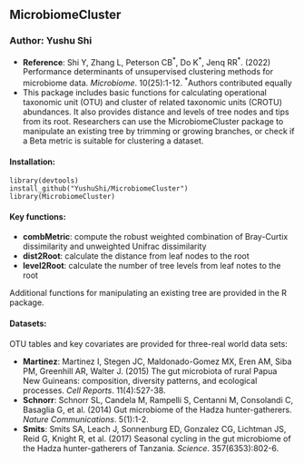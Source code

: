## MicrobiomeCluster

### Author: Yushu Shi

- **Reference**: Shi Y, Zhang L, Peterson CB<sup>&ast;</sup>, Do K<sup>&ast;</sup>, Jenq RR<sup>&ast;</sup>. (2022) Performance determinants of unsupervised clustering methods for microbiome data. *Microbiome*. 10(25):1-12. <sup>&ast;</sup>Authors contributed equally
- This package includes basic functions for calculating operational taxonomic unit (OTU) and cluster of related taxonomic units (CROTU) abundances. It also provides distance and levels of tree nodes and tips from its root. Researchers can use the MicrobiomeCluster package to manipulate an existing tree by trimming or growing branches, or check if a Beta metric is suitable for clustering a dataset.

#### Installation:
```
library(devtools)
install_github("YushuShi/MicrobiomeCluster")
library(MicrobiomeCluster)
```

#### Key functions:

- **combMetric**: compute the robust weighted combination of Bray-Curtix dissimilarity and unweighted Unifrac dissimilarity
- **dist2Root**: calculate the distance from leaf nodes to the root
- **level2Root**: calculate the number of tree levels from leaf notes to the root

Additional functions for manipulating an existing tree are provided in the R package.

#### Datasets:

OTU tables and key covariates are provided for three-real world data sets:

- **Martinez**: Martinez I, Stegen JC, Maldonado-Gomez MX, Eren AM, Siba PM, Greenhill AR, Walter J. (2015) The gut microbiota of rural Papua New Guineans:
composition, diversity patterns, and ecological processes. *Cell Reports*. 11(4):527-38.
- **Schnorr**: Schnorr SL, Candela M, Rampelli S, Centanni M, Consolandi C, Basaglia G, et al. (2014)
Gut microbiome of the Hadza hunter-gatherers. *Nature Communications*. 5(1):1-2.
- **Smits**: Smits SA, Leach J, Sonnenburg ED, Gonzalez CG, Lichtman JS, Reid G, Knight R, et al. (2017)
Seasonal cycling in the gut microbiome of the Hadza hunter-gatherers of Tanzania. *Science*. 357(6353):802-6.
